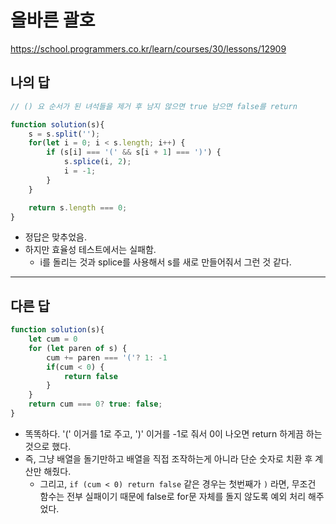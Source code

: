 # 올바른 괄호

https://school.programmers.co.kr/learn/courses/30/lessons/12909

## 나의 답

```js
// () 요 순서가 된 녀석들을 제거 후 남지 않으면 true 남으면 false를 return

function solution(s){
    s = s.split('');
    for(let i = 0; i < s.length; i++) {
        if (s[i] === '(' && s[i + 1] === ')') {
            s.splice(i, 2);
            i = -1;
        }
    }

    return s.length === 0;
}
```

- 정답은 맞추었음.
- 하지만 효율성 테스트에서는 실패함.
  - i를 돌리는 것과 splice를 사용해서 s를 새로 만들어줘서 그런 것 같다.


---

## 다른 답

```js
function solution(s){
    let cum = 0
    for (let paren of s) {
        cum += paren === '('? 1: -1
        if(cum < 0) {
            return false
        }
    }
    return cum === 0? true: false;
}
```

- 똑똑하다. '(' 이거를 1로 주고, ')' 이거를 -1로 줘서 0이 나오면 return 하게끔 하는 것으로 했다.
- 즉, 그냥 배열을 돌기만하고 배열을 직접 조작하는게 아니라 단순 숫자로 치환 후 계산만 해줬다.
  - 그리고, `if (cum < 0) return false` 같은 경우는 첫번째가 `)` 라면, 무조건 함수는 전부 실패이기 때문에 false로 for문 자체를 돌지 않도록 예외 처리 해주었다.
